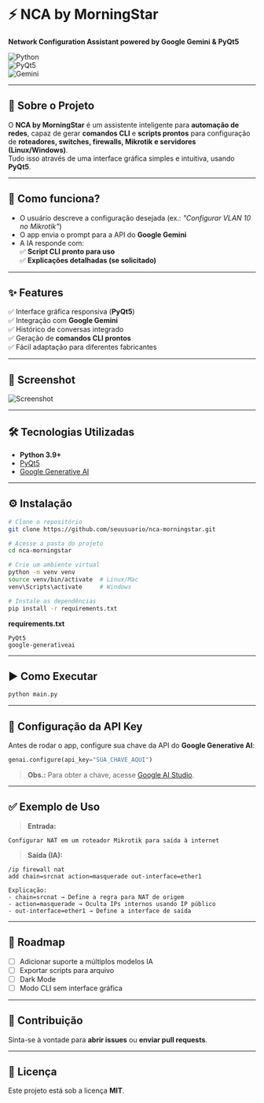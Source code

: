 
# ⚡ NCA by MorningStar  
**Network Configuration Assistant powered by Google Gemini & PyQt5**  

![Python](https://img.shields.io/badge/Python-3.9%2B-blue?logo=python)  
![PyQt5](https://img.shields.io/badge/GUI-PyQt5-green?logo=qt)  
![Gemini](https://img.shields.io/badge/AI-Google%20Gemini-orange?logo=google)  

---

## 🚀 Sobre o Projeto  
O **NCA by MorningStar** é um assistente inteligente para **automação de redes**, capaz de gerar **comandos CLI** e **scripts prontos** para configuração de **roteadores, switches, firewalls, Mikrotik e servidores (Linux/Windows)**.  
Tudo isso através de uma interface gráfica simples e intuitiva, usando **PyQt5**.  

---

## 🧠 Como funciona?  
- O usuário descreve a configuração desejada (ex.: *"Configurar VLAN 10 no Mikrotik"*)  
- O app envia o prompt para a API do **Google Gemini**  
- A IA responde com:  
  ✅ **Script CLI pronto para uso**  
  ✅ **Explicações detalhadas (se solicitado)**  

---

## ✨ Features  
✅ Interface gráfica responsiva (**PyQt5**)  
✅ Integração com **Google Gemini**  
✅ Histórico de conversas integrado  
✅ Geração de **comandos CLI prontos**  
✅ Fácil adaptação para diferentes fabricantes  

---

## 📸 Screenshot  
![Screenshot](C:\Users\marketing\Documents\Programação\Python\NCA\print.png)  

---

## 🛠 Tecnologias Utilizadas  
- **Python 3.9+**  
- [PyQt5](https://pypi.org/project/PyQt5/)  
- [Google Generative AI](https://ai.google.dev/)  

---

## ⚙️ Instalação  
```bash
# Clone o repositório
git clone https://github.com/seuusuario/nca-morningstar.git

# Acesse a pasta do projeto
cd nca-morningstar

# Crie um ambiente virtual
python -m venv venv
source venv/bin/activate  # Linux/Mac
venv\Scripts\activate     # Windows

# Instale as dependências
pip install -r requirements.txt
```

**requirements.txt**
```
PyQt5
google-generativeai
```

---

## ▶️ Como Executar  
```bash
python main.py
```

---

## 🔑 Configuração da API Key  
Antes de rodar o app, configure sua chave da API do **Google Generative AI**:  
```python
genai.configure(api_key="SUA_CHAVE_AQUI")
```

> **Obs.:** Para obter a chave, acesse [Google AI Studio](https://ai.google.dev/).

---

## ✅ Exemplo de Uso  
> **Entrada:**  
```
Configurar NAT em um roteador Mikrotik para saída à internet
```

> **Saída (IA):**  
```
/ip firewall nat
add chain=srcnat action=masquerade out-interface=ether1

Explicação:
- chain=srcnat → Define a regra para NAT de origem
- action=masquerade → Oculta IPs internos usando IP público
- out-interface=ether1 → Define a interface de saída
```

---

## 📌 Roadmap  
- [ ] Adicionar suporte a múltiplos modelos IA  
- [ ] Exportar scripts para arquivo  
- [ ] Dark Mode  
- [ ] Modo CLI sem interface gráfica  

---

## 🤝 Contribuição  
Sinta-se à vontade para **abrir issues** ou **enviar pull requests**.  

---

## 📜 Licença  
Este projeto está sob a licença **MIT**.  

